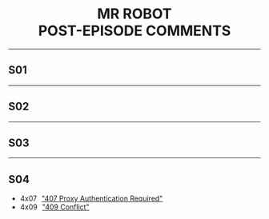# MR ROBOT <br/> POST-EPISODE COMMENTS

<style>
  h1 { text-align: center }
  a { margin: 0 .4em; }
</style>

---

## S01

---

## S02

---

## S03

---

## S04

- 4x07 ["407 Proxy Authentication Required"](407/)
- 4x09 ["409 Conflict"](409/)
